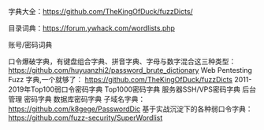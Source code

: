 字典大全：<https://github.com/TheKingOfDuck/fuzzDicts/>

目录词典：<https://forum.ywhack.com/wordlists.php>

账号/密码词典


口令爆破字典，有键盘组合字典、拼音字典、字母与数字混合这三种类型：
<https://github.com/huyuanzhi2/password_brute_dictionary>
Web Pentesting Fuzz 字典,一个就够了：
<https://github.com/TheKingOfDuck/fuzzDicts>
2011-2019年Top100弱口令密码字典 Top1000密码字典 服务器SSH/VPS密码字典 后台管理
密码字典 数据库密码字典 子域名字典：
<https://github.com/k8gege/PasswordDic>
基于实战沉淀下的各种弱口令字典：
<https://github.com/fuzz-security/SuperWordlist>